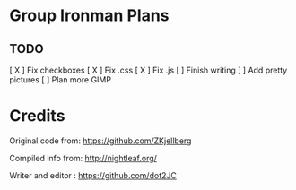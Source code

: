 # Group Ironman Plans
## TODO
[ X ] Fix checkboxes
[ X ] Fix .css
[ X ] Fix .js
[ ] Finish writing
[ ] Add pretty pictures
[ ] Plan more GIMP

# Credits
Original code from: https://github.com/ZKjellberg

Compiled info from: http://nightleaf.org/

Writer and editor : https://github.com/dot2JC